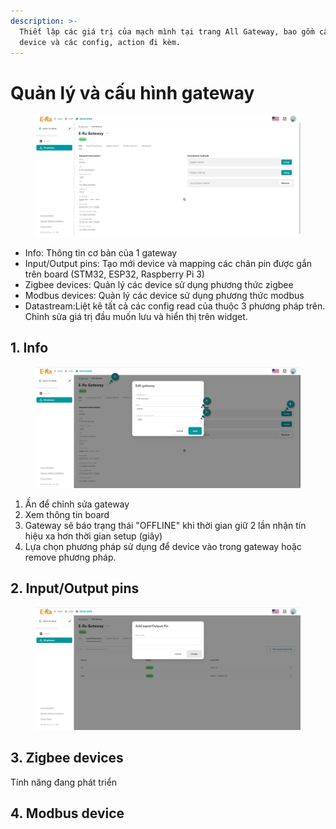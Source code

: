```yaml
---
description: >-
  Thiết lập các giá trị của mạch mình tại trang All Gateway, bao gồm cấu hình
  device và các config, action đi kèm.
---
```


# Quản lý và cấu hình gateway



<figure><img src="../.gitbook/assets/image (37).png" alt=""><figcaption></figcaption></figure>

* Info: Thông tin cơ bản của 1 gateway
* Input/Output pins: Tạo mới device và mapping các chân pin được gắn trên board (STM32, ESP32, Raspberry Pi 3)
* Zigbee devices: Quản lý các device sử dụng phương thức zigbee
* Modbus devices: Quản lý các device sử dụng phương thức modbus
* Datastream:Liệt kê tất cả các config read của thuộc 3 phương pháp trên. Chỉnh sửa giá trị đầu muốn lưu và hiển thị trên widget.

## 1.  Info

<figure><img src="../.gitbook/assets/image (6).png" alt=""><figcaption></figcaption></figure>

1. Ấn để chỉnh sửa gateway
2. Xem thông tin board&#x20;
3. Gateway sẽ báo trạng thái "OFFLINE" khi thời gian giữ 2 lần nhận tín hiệu xa hơn thời gian setup (giây)
4. Lựa chọn phương pháp sử dụng để device vào trong gateway hoặc remove phương pháp.&#x20;

## 2. Input/Output pins

<figure><img src="../.gitbook/assets/image (10).png" alt=""><figcaption></figcaption></figure>



## 3. Zigbee devices

Tính năng đang phát triển

## 4. Modbus device




